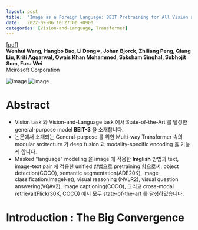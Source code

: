 ```yaml
---
layout: post
title:  "Image as a Foreign Language: BEIT Pretraining for All Vision and Vision-Language Tasks"
date:   2022-09-06 10:27:00 +0900
categories: [Vision-and-Language, Transformer]
---
```

[[pdf]](https://arxiv.org/pdf/2208.10442.pdf) <br>
**Wenhui Wang, Hangbo Bao, Li Dong∗, Johan Bjorck, Zhiliang Peng, Qiang Liu, Kriti Aggarwal, Owais Khan Mohammed, Saksham Singhal, Subhojit Som, Furu Wei**
<br>Mcirosoft Corporation

![image](https://user-images.githubusercontent.com/42200027/188531427-783fbf18-35b0-41f7-b9c1-2fc00162347e.png)
![image](https://user-images.githubusercontent.com/42200027/188532460-761fded0-75fe-464c-9d29-45d17ced21de.png)

# Abstract 

- Vision task 와 Vision-and-Language task 에서 State-of-the-Art 를 달성한 general-purpose model **BEIT-3** 을 소개합니다.
- 논문에서 소개되는 General-purpose 를 위한 Multi-way Transformer 속의 modular arcitecture 가 deep fusion 과 modality-specific encoding 을 가능케 합니다.
- Masked "language" modeling 을 image 에 적용한 **Imglish** 방법과 text, image-text pair 에 적용한 unified 방법으로 pretraining 함으로써, object detection(COCO), semantic segmentation(ADE20K), image classification(ImageNet), visual reasoning (NVLR2), visual question answering(VQAv2), Image captioning(COCO), 그리고 cross-modal retrieval(Flickr30K, COCO) 에서 모두 state-of-the-art 를 달성하였습니다.

# Introduction : The Big Convergence





<!--
```
pip install django-recaptcha
```

Add `'captcha'` to your `INSTALLED_APPS` setting.

```python
INSTALLED_APPS = [
    ...,
    'captcha',
    ...
]
```

Add the Google reCAPTCHA keys generated into your Django settings with `RECAPTCHA_PUBLIC_KEY` and `RECAPTCHA_PRIVATE_KEY`.

```python
RECAPTCHA_PUBLIC_KEY = 'MyRecaptchaKey123'
RECAPTCHA_PRIVATE_KEY = 'MyRecaptchaPrivateKey456'
```

Then modify the default authentication form with add new captcha field, in your `myapp/forms.py`:

```python
from django.conf import settings
from django.contrib.auth.forms import AuthenticationForm

from captcha.fields import ReCaptchaField
from captcha.widgets import ReCaptchaV2Checkbox


class AuthAdminForm(AuthenticationForm):

    if not settings.DEBUG:
        captcha = ReCaptchaField(widget=ReCaptchaV2Checkbox(
            attrs={
                'data-theme': 'light',
                'data-size': 'normal',
                # 'style': ('transform:scale(1.057);-webkit-transform:scale(1.057);'
                #           'transform-origin:0 0;-webkit-transform-origin:0 0;')
            }
        ))
```

Then in your `myproject/urls.py`;


```python
from django.contrib import admin
from django.urls import include, path

from myapp.forms import AuthAdminForm

# modify the default admin login form
# with add reCAPTCHA feature to fix bruteforce issue.
admin.autodiscover()
admin.site.login_form = AuthAdminForm
admin.site.login_template = 'account/admin/login.html'

urlpatterns = [
    path('admin/', admin.site.urls),
    ...
]
```

Also don't miss to add the captcha field into template `templates/account/admin/login.html`;

<iframe width="100%" height="400" src="//jsfiddle.net/agaust/ja21bugn/2/embedded/html/dark/" allowfullscreen="allowfullscreen" allowpaymentrequest frameborder="0"></iframe>
-->
